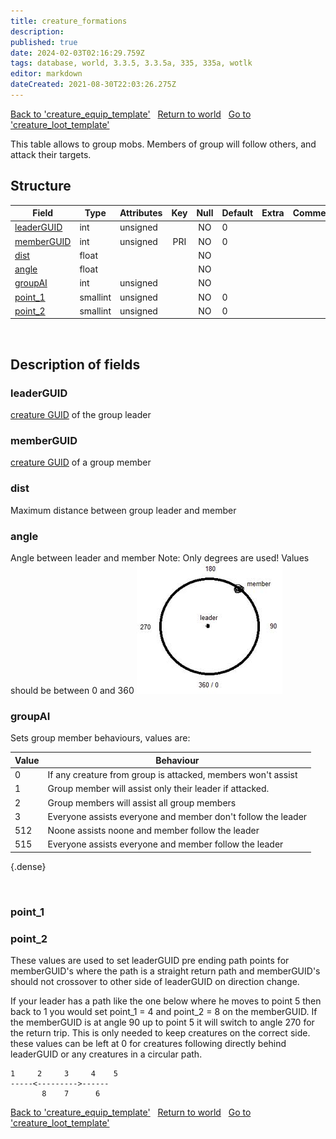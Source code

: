 ```yaml
---
title: creature_formations
description: 
published: true
date: 2024-02-03T02:16:29.759Z
tags: database, world, 3.3.5, 3.3.5a, 335, 335a, wotlk
editor: markdown
dateCreated: 2021-08-30T22:03:26.275Z
---
```


<a href="https://trinitycore.info/en/database/335/world/creature_equip_template" class="mt-5 v-btn v-btn--depressed v-btn--flat v-btn--outlined theme--light v-size--default darkblue--text text--lighten-3"><span class="v-btn__content"><i aria-hidden="true" class="v-icon notranslate v-icon--left mdi mdi-arrow-left theme--light"></i><span>Back to 'creature_equip_template'</span></span></a>&nbsp;&nbsp;&nbsp;<a href="https://trinitycore.info/en/database/335/world/home" class="mt-5 v-btn v-btn--depressed v-btn--flat v-btn--outlined theme--light v-size--default darkblue--text text--lighten-3"><span class="v-btn__content"><i aria-hidden="true" class="v-icon notranslate v-icon--left mdi mdi-home-outline theme--light"></i><span>Return to world</span></span></a>&nbsp;&nbsp;&nbsp;<a href="https://trinitycore.info/en/database/335/world/creature_loot_template" class="mt-5 v-btn v-btn--depressed v-btn--flat v-btn--outlined theme--light v-size--default darkblue--text text--lighten-3"><span class="v-btn__content"><span>Go to 'creature_loot_template'</span><i aria-hidden="true" class="v-icon notranslate v-icon--right mdi mdi-arrow-right theme--light"></i></span></a>

This table allows to group mobs. Members of group will follow others, and attack their targets.

## Structure

| Field | Type | Attributes | Key | Null | Default | Extra | Comment |
| --- | --- | --- | :---: | :---: | --- | --- | --- |
| [leaderGUID](#leaderguid) | int | unsigned |  | NO | 0 |  |  |
| [memberGUID](#memberguid) | int | unsigned | PRI | NO | 0 |  |  |
| [dist](#dist) | float |  |  | NO |  |  |  |
| [angle](#angle) | float |  |  | NO |  |  |  |
| [groupAI](#groupai) | int | unsigned |  | NO |  |  |  |
| [point_1](#point_1) | smallint | unsigned |  | NO | 0 |  |  |
| [point_2](#point_2) | smallint | unsigned |  | NO | 0 |  |  |
&nbsp;
## Description of fields

### leaderGUID
[creature GUID](../world/creature#guid) of the group leader
&nbsp;

### memberGUID
[creature GUID](../world/creature#guid) of a group member
&nbsp;

### dist
Maximum distance between group leader and member
&nbsp;

### angle
Angle between leader and member
Note: Only degrees are used! Values should be between 0 and 360
![followangle2.png](/followangle2.png)
&nbsp;

### groupAI
Sets group member behaviours, values are:

| Value | Behaviour |
|-------|-----------|
| 0 | If any creature from group is attacked, members won't assist |
| 1 | Group member will assist only their leader if attacked. |
| 2 | Group members will assist all group members |
| 3 | Everyone assists everyone and member don't follow the leader |
| 512 | Noone assists noone and member follow the leader |
| 515 | Everyone assists everyone and member follow the leader |
{.dense}

&nbsp;
### point_1
### point_2
These values are used to set leaderGUID pre ending path points for memberGUID's where the path is a straight return path and memberGUID's should not crossover to other side of leaderGUID on direction change.

If your leader has a path like the one below where he moves to point 5 then back to 1 you would set point_1 = 4 and point_2 = 8 on the memberGUID. If the memberGUID is at angle 90 up to point 5 it will switch to angle 270 for the return trip. This is only needed to keep creatures on the correct side. these values can be left at 0 for creatures following directly behind leaderGUID or any creatures in a circular path. 

```
1     2     3     4    5
-----<--------->------
       8    7      6
```

<a href="https://trinitycore.info/en/database/335/world/creature_equip_template" class="mt-5 v-btn v-btn--depressed v-btn--flat v-btn--outlined theme--light v-size--default darkblue--text text--lighten-3"><span class="v-btn__content"><i aria-hidden="true" class="v-icon notranslate v-icon--left mdi mdi-arrow-left theme--light"></i><span>Back to 'creature_equip_template'</span></span></a>&nbsp;&nbsp;&nbsp;<a href="https://trinitycore.info/en/database/335/world/home" class="mt-5 v-btn v-btn--depressed v-btn--flat v-btn--outlined theme--light v-size--default darkblue--text text--lighten-3"><span class="v-btn__content"><i aria-hidden="true" class="v-icon notranslate v-icon--left mdi mdi-home-outline theme--light"></i><span>Return to world</span></span></a>&nbsp;&nbsp;&nbsp;<a href="https://trinitycore.info/en/database/335/world/creature_loot_template" class="mt-5 v-btn v-btn--depressed v-btn--flat v-btn--outlined theme--light v-size--default darkblue--text text--lighten-3"><span class="v-btn__content"><span>Go to 'creature_loot_template'</span><i aria-hidden="true" class="v-icon notranslate v-icon--right mdi mdi-arrow-right theme--light"></i></span></a>
